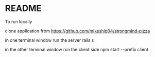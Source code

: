 # README

To run locally

clone application from 
https://github.com/mikeship04/strongmind-pizza

in one terminal window run the server
rails s

in the other terminal window run the client side
npm start --prefix client